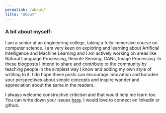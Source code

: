 ```yaml
---
permalink: /about/
title: "About"
---
```


### A bit about myself:

I am a senior at an engineering college, taking a fully immersive course on computer science.
I am very keen on exploring and learning about Artificial Intelligence and Machine Learning and I am actively working on areas like Natural Language Processing, Remote Sensing, GANs, Image Processing. In these blogposts I intend to share and contribute to the community by teaching people in the simplest way I know and adding my own style of wrtiting to it. I do hope these posts can encourage innovation and boraden your perspectives about simple concepts and inspire wonder and appreciation about the same in the readers.

I always welcome constructive criticism and that would help me learn too. You can write down your issues [here](https://github.com/SOUMEE2000/soumee2000.github.io/issues/new). I would love to connect on linkedin or github.
